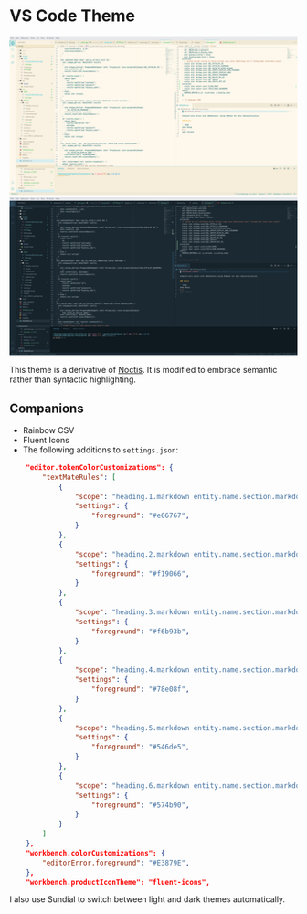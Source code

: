 # VS Code Theme

![Light](img/light.png)
![Dark](img/dark.png)

This theme is a derivative of [Noctis](https://github.com/liviuschera/noctis). It is modified to embrace semantic rather than syntactic highlighting.

## Companions

- Rainbow CSV
- Fluent Icons
- The following additions to `settings.json`:

```json
	"editor.tokenColorCustomizations": {
		"textMateRules": [
			{
				"scope": "heading.1.markdown entity.name.section.markdown, heading.1.markdown punctuation.definition.heading.markdown",
				"settings": {
					"foreground": "#e66767",
				}
			},
			{
				"scope": "heading.2.markdown entity.name.section.markdown, heading.2.markdown punctuation.definition.heading.markdown",
				"settings": {
					"foreground": "#f19066",
				}
			},
			{
				"scope": "heading.3.markdown entity.name.section.markdown, heading.3.markdown punctuation.definition.heading.markdown",
				"settings": {
					"foreground": "#f6b93b",
				}
			},
			{
				"scope": "heading.4.markdown entity.name.section.markdown, heading.4.markdown punctuation.definition.heading.markdown",
				"settings": {
					"foreground": "#78e08f",
				}
			},
			{
				"scope": "heading.5.markdown entity.name.section.markdown, heading.5.markdown punctuation.definition.heading.markdown",
				"settings": {
					"foreground": "#546de5",
				}
			},
			{
				"scope": "heading.6.markdown entity.name.section.markdown, heading.6.markdown punctuation.definition.heading.markdown",
				"settings": {
					"foreground": "#574b90",
				}
			}
		]
	},
	"workbench.colorCustomizations": {
		"editorError.foreground": "#E3879E",
	},
	"workbench.productIconTheme": "fluent-icons",
```

I also use Sundial to switch between light and dark themes automatically.
